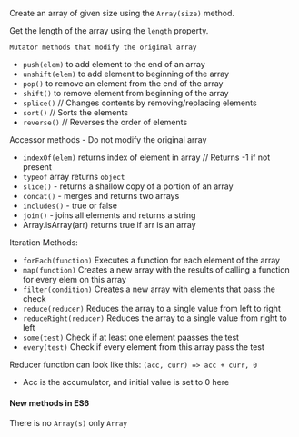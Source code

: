 Create an array of given size using the `Array(size)` method.

Get the length of the array using the `length` property.

`Mutator methods that modify the original array`
- `push(elem)` to add element to the end of an array
- `unshift(elem)` to add element to beginning of the array
- `pop()` to remove an element from the end of the array
- `shift()` to remove element from beginning of the array
- `splice()` // Changes contents by removing/replacing elements
- `sort()` // Sorts the elements 
- `reverse()` // Reverses the order of elements

Accessor methods - Do not modify the original array

- `indexOf(elem)` returns index of element in array // Returns -1 if not present
- `typeof` array returns `object`
- `slice()` - returns a shallow copy of a portion of an array
- `concat()` - merges and returns two arrays 
- `includes()` - true or false
- `join()` - joins all elements and returns a string
- Array.isArray(arr) returns true if arr is an array


Iteration Methods:
- `forEach(function)` Executes a function for each element of the array
- `map(function)` Creates a new array with the results of calling a function for every elem on this array
- `filter(condition)` Creates a new array with elements that pass the check
- `reduce(reducer)` Reduces the array to a single value from left to right
- `reduceRight(reducer)` Reduces the array to a single value from right to left
- `some(test)` Check if at least one element paasses the test
- `every(test)` Check if every element from this array pass the test

Reducer function can look like this:
`(acc, curr) => acc + curr, 0`
- Acc is the accumulator, and initial value is set to 0 here

#### New methods in ES6




There is no `Array(s)` only `Array`



